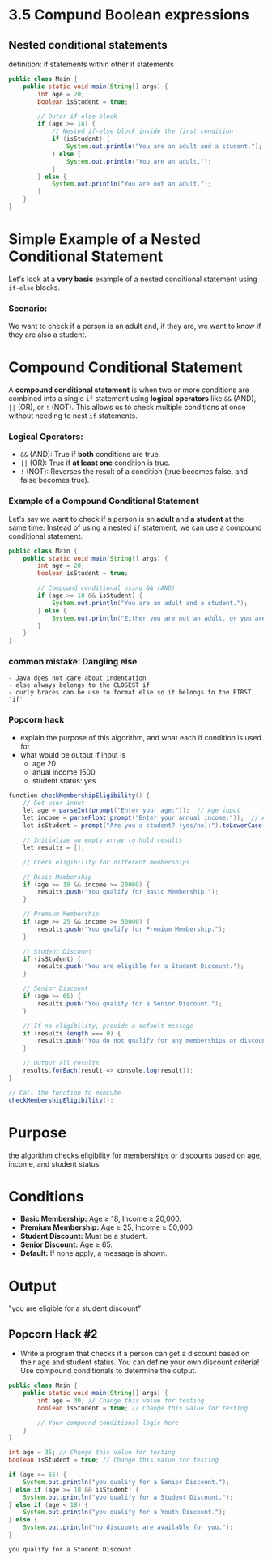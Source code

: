 # 3.5 Compund Boolean expressions 
## Nested conditional statements 

<a id="conditional-statements"></a>

definition: if statements within other if statements 


```Java
public class Main {
    public static void main(String[] args) {
        int age = 20;
        boolean isStudent = true;

        // Outer if-else block
        if (age >= 18) {
            // Nested if-else block inside the first condition
            if (isStudent) {
                System.out.println("You are an adult and a student.");
            } else {
                System.out.println("You are an adult.");
            }
        } else {
            System.out.println("You are not an adult.");
        }
    }
}
```

# Simple Example of a Nested Conditional Statement

Let's look at a **very basic** example of a nested conditional statement using `if-else` blocks. 

### Scenario:
We want to check if a person is an adult and, if they are, we want to know if they are also a student.

# Compound Conditional Statement

A **compound conditional statement** is when two or more conditions are combined into a single `if` statement using **logical operators** like `&&` (AND), `||` (OR), or `!` (NOT). This allows us to check multiple conditions at once without needing to nest `if` statements.

### Logical Operators:
- `&&` (AND): True if **both** conditions are true.
- `||` (OR): True if **at least one** condition is true.
- `!` (NOT): Reverses the result of a condition (true becomes false, and false becomes true).

### Example of a Compound Conditional Statement

Let's say we want to check if a person is an **adult** and **a student** at the same time. Instead of using a nested `if` statement, we can use a compound conditional statement.


```Java
public class Main {
    public static void main(String[] args) {
        int age = 20;
        boolean isStudent = true;

        // Compound conditional using && (AND)
        if (age >= 18 && isStudent) {
            System.out.println("You are an adult and a student.");
        } else {
            System.out.println("Either you are not an adult, or you are not a student.");
        }
    }
}
```

### common mistake: Dangling else 
    - Java does not care about indentation
    - else always belongs to the CLOSEST if
    - curly braces can be use to format else so it belongs to the FIRST 'if'

### Popcorn hack
- explain the purpose of this algorithm, and what each if condition is used for
- what would be output if input is 
    - age 20
    - anual income 1500
    - student status: yes


```Java
function checkMembershipEligibility() {
    // Get user input
    let age = parseInt(prompt("Enter your age:"));  // Age input
    let income = parseFloat(prompt("Enter your annual income:"));  // Annual income input
    let isStudent = prompt("Are you a student? (yes/no):").toLowerCase() === 'yes';  // Student status input

    // Initialize an empty array to hold results
    let results = [];

    // Check eligibility for different memberships

    // Basic Membership
    if (age >= 18 && income >= 20000) {
        results.push("You qualify for Basic Membership.");
    }

    // Premium Membership
    if (age >= 25 && income >= 50000) {
        results.push("You qualify for Premium Membership.");
    }

    // Student Discount
    if (isStudent) {
        results.push("You are eligible for a Student Discount.");
    }

    // Senior Discount
    if (age >= 65) {
        results.push("You qualify for a Senior Discount.");
    }

    // If no eligibility, provide a default message
    if (results.length === 0) {
        results.push("You do not qualify for any memberships or discounts.");
    }

    // Output all results
    results.forEach(result => console.log(result));
}

// Call the function to execute
checkMembershipEligibility();
```

# Purpose 
the algorithm checks eligibility for memberships or discounts based on age, income, and student status

# Conditions
- **Basic Membership:** Age ≥ 18, Income ≥ 20,000.
- **Premium Membership:** Age ≥ 25, Income ≥ 50,000.
- **Student Discount:** Must be a student.
- **Senior Discount:** Age ≥ 65.
- **Default:** If none apply, a message is shown.

# Output
"you are eligible for a student discount"


## Popcorn Hack #2
- Write a program that checks if a person can get a discount based on their age and student status. You can define your own discount criteria! Use compound conditionals to determine the output.


```Java
public class Main {
    public static void main(String[] args) {
        int age = 30; // Change this value for testing
        boolean isStudent = true; // Change this value for testing

        // Your compound conditional logic here
    }
}
```


```Java
int age = 35; // Change this value for testing
boolean isStudent = true; // Change this value for testing

if (age >= 65) {
    System.out.println("you qualify for a Senior Discount.");
} else if (age >= 18 && isStudent) {
    System.out.println("you qualify for a Student Discount.");
} else if (age < 18) {
    System.out.println("you qualify for a Youth Discount.");
} else {
    System.out.println("no discounts are available for you.");
}

```

    you qualify for a Student Discount.

